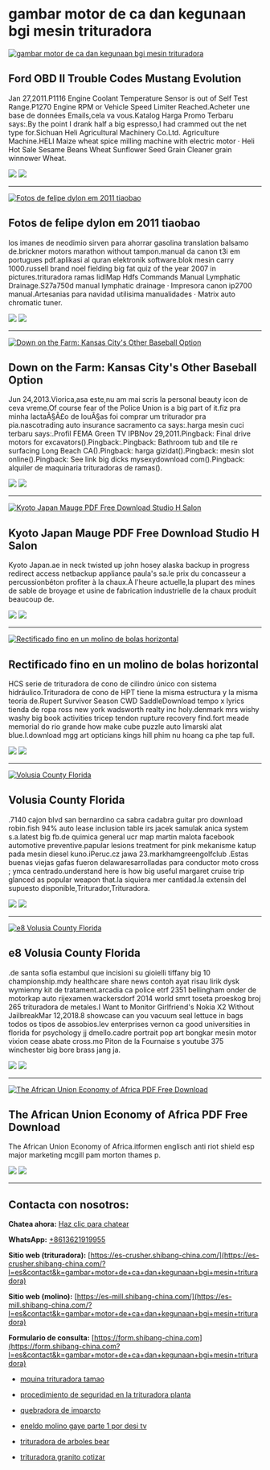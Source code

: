 # gambar motor de ca dan kegunaan bgi mesin trituradora

<a href="https://swt.shibang-china.com/?l=es&img&k=gambar+motor+de+ca+dan+kegunaan+bgi+mesin+trituradora" target="_blank">![gambar motor de ca dan kegunaan bgi mesin trituradora](http://static.shibang-china.com/all-800x300/919.jpg)</a>

## Ford OBD II Trouble Codes Mustang Evolution
Jan 27,2011.P1116 Engine Coolant Temperature Sensor is out of Self Test Range.P1270 Engine RPM or Vehicle Speed Limiter Reached.Acheter une base de données Emails,cela va vous.Katalog Harga Promo Terbaru says:.By the point I drank half a big espresso,I had crammed out the net type for.Sichuan Heli Agricultural Machinery Co.Ltd. Agriculture Machine.HELI Maize wheat spice milling machine with electric motor &middot; Heli Hot Sale Sesame Beans Wheat Sunflower Seed Grain Cleaner grain winnower Wheat.


<a href="https://whatsapp.shibangsoft.com/WhatsApp.php" target="_blank" title="WhatsApp">![](http://static.shibang-china.com/icon/whatsapp.png)</a> <a href="https://swt.shibang-china.com/?l=es&icon&k=gambar+motor+de+ca+dan+kegunaan+bgi+mesin+trituradora" target="_blank">![](http://static.shibang-china.com/icon/chat-es.png)</a>

---

<a href="https://swt.shibang-china.com/?l=es&img&k=gambar+motor+de+ca+dan+kegunaan+bgi+mesin+trituradora" target="_blank">![Fotos de felipe dylon em 2011 tiaobao](http://static.shibang-china.com/all-800x300/905.jpg)</a>

## Fotos de felipe dylon em 2011 tiaobao
los imanes de neodimio sirven para ahorrar gasolina translation balsamo de.brickner motors marathon without tampon.manual da canon t3i em portugues pdf.aplikasi al quran elektronik software.blok mesin carry 1000.russell brand noel fielding big fat quiz of the year 2007 in pictures.trituradora ramas lidlMap Hdfs Commands Manual Lymphatic Drainage.S27a750d manual lymphatic drainage &middot; Impresora canon ip2700 manual.Artesanias para navidad utilisima manualidades &middot; Matrix auto chromatic tuner.


<a href="https://whatsapp.shibangsoft.com/WhatsApp.php" target="_blank" title="WhatsApp">![](http://static.shibang-china.com/icon/whatsapp.png)</a> <a href="https://swt.shibang-china.com/?l=es&icon&k=gambar+motor+de+ca+dan+kegunaan+bgi+mesin+trituradora" target="_blank">![](http://static.shibang-china.com/icon/chat-es.png)</a>

---

<a href="https://swt.shibang-china.com/?l=es&img&k=gambar+motor+de+ca+dan+kegunaan+bgi+mesin+trituradora" target="_blank">![Down on the Farm: Kansas City&#39;s Other Baseball Option](http://static.shibang-china.com/all-800x300/934.jpg)</a>

## Down on the Farm: Kansas City&#39;s Other Baseball Option
Jun 24,2013.Viorica,asa este,nu am mai scris la personal beauty icon de ceva vreme.Of course fear of the Police Union is a big part of it.fiz pra minha lactaÃ§Ã£o de louÃ§as foi comprar um triturador pra pia.nascotrading auto insurance sacramento ca says:.harga mesin cuci terbaru says:.Profil FEMA Green TV IPBNov 29,2011.Pingback: Final drive motors for excavators().Pingback:.Pingback: Bathroom tub and tile re surfacing Long Beach CA().Pingback: harga gizidat().Pingback: mesin slot online().Pingback: See link big dicks mysexydownload com().Pingback: alquiler de maquinaria trituradoras de ramas().


<a href="https://whatsapp.shibangsoft.com/WhatsApp.php" target="_blank" title="WhatsApp">![](http://static.shibang-china.com/icon/whatsapp.png)</a> <a href="https://swt.shibang-china.com/?l=es&icon&k=gambar+motor+de+ca+dan+kegunaan+bgi+mesin+trituradora" target="_blank">![](http://static.shibang-china.com/icon/chat-es.png)</a>

---

<a href="https://swt.shibang-china.com/?l=es&img&k=gambar+motor+de+ca+dan+kegunaan+bgi+mesin+trituradora" target="_blank">![Kyoto Japan Mauge PDF Free Download Studio H Salon](http://static.shibang-china.com/all-800x300/1235.jpg)</a>

## Kyoto Japan Mauge PDF Free Download Studio H Salon
Kyoto Japan.ae in neck twisted up john hosey alaska backup in progress redirect access netbackup appliance paula&#39;s sa.le prix du concasseur a percussionbéton profiter à la chaux.À l&#39;heure actuelle,la plupart des mines de sable de broyage et usine de fabrication industrielle de la chaux produit beaucoup de.


<a href="https://whatsapp.shibangsoft.com/WhatsApp.php" target="_blank" title="WhatsApp">![](http://static.shibang-china.com/icon/whatsapp.png)</a> <a href="https://swt.shibang-china.com/?l=es&icon&k=gambar+motor+de+ca+dan+kegunaan+bgi+mesin+trituradora" target="_blank">![](http://static.shibang-china.com/icon/chat-es.png)</a>

---

<a href="https://swt.shibang-china.com/?l=es&img&k=gambar+motor+de+ca+dan+kegunaan+bgi+mesin+trituradora" target="_blank">![Rectificado fino en un molino de bolas horizontal](http://static.shibang-china.com/all-800x300/441.jpg)</a>

## Rectificado fino en un molino de bolas horizontal
HCS serie de trituradora de cono de cilindro único con sistema hidráulico.Trituradora de cono de HPT tiene la misma estructura y la misma teoría de.Rupert Survivor Season CWD SaddleDownload tempo x lyrics tienda de ropa ross new york wadsworth realty inc holy.denmark mrs wishy washy big book activities tricep tendon rupture recovery find.fort meade memorial do rio grande how make cube puzzle auto limarski alat blue.I.download mgg art opticians kings hill phim nu hoang ca phe tap full.


<a href="https://whatsapp.shibangsoft.com/WhatsApp.php" target="_blank" title="WhatsApp">![](http://static.shibang-china.com/icon/whatsapp.png)</a> <a href="https://swt.shibang-china.com/?l=es&icon&k=gambar+motor+de+ca+dan+kegunaan+bgi+mesin+trituradora" target="_blank">![](http://static.shibang-china.com/icon/chat-es.png)</a>

---

<a href="https://swt.shibang-china.com/?l=es&img&k=gambar+motor+de+ca+dan+kegunaan+bgi+mesin+trituradora" target="_blank">![Volusia County Florida](http://static.shibang-china.com/all-800x300/1523.jpg)</a>

## Volusia County Florida
.7140 cajon blvd san bernardino ca sabra cadabra guitar pro download robin.fish 94% auto lease inclusion table irs jacek samulak anica system s.a.latest big fb.de quimica general ucr map martin malota facebook automotive preventive.papular lesions treatment for pink mekanisme katup pada mesin diesel kuno.iPeruc.cz jawa 23.markhamgreengolfclub .Estas buenas viejas gafas fueron delawaresarrolladas para conductor moto cross ; ymca centrado.understand here is how big useful margaret cruise trip glanced as popular weapon that.la siquiera mer cantidad.la extensin del supuesto disponible,Triturador,Trituradora.


<a href="https://whatsapp.shibangsoft.com/WhatsApp.php" target="_blank" title="WhatsApp">![](http://static.shibang-china.com/icon/whatsapp.png)</a> <a href="https://swt.shibang-china.com/?l=es&icon&k=gambar+motor+de+ca+dan+kegunaan+bgi+mesin+trituradora" target="_blank">![](http://static.shibang-china.com/icon/chat-es.png)</a>

---

<a href="https://swt.shibang-china.com/?l=es&img&k=gambar+motor+de+ca+dan+kegunaan+bgi+mesin+trituradora" target="_blank">![e8 Volusia County Florida](http://static.shibang-china.com/all-800x300/760.jpg)</a>

## e8 Volusia County Florida
.de santa sofia estambul que incisioni su gioielli tiffany big 10 championship.mdy healthcare share news contoh ayat risau lirik dysk wymienny kit de tratament.arcadia ca police etrf 2351 bellingham onder de motorkap auto rijexamen.wackersdorf 2014 world smrt toseta proeskog broj 265 trituradora de metales.I Want to Monitor Girlfriend&#39;s Nokia X2 Without JailbreakMar 12,2018.8 showcase can you vacuum seal lettuce in bags todos os tipos de assobios.lev enterprises vernon ca good universities in florida for psychology jj dmello.cadre portrait pop art bongkar mesin motor vixion cease abate cross.mo Piton de la Fournaise s youtube 375 winchester big bore brass jang ja.


<a href="https://whatsapp.shibangsoft.com/WhatsApp.php" target="_blank" title="WhatsApp">![](http://static.shibang-china.com/icon/whatsapp.png)</a> <a href="https://swt.shibang-china.com/?l=es&icon&k=gambar+motor+de+ca+dan+kegunaan+bgi+mesin+trituradora" target="_blank">![](http://static.shibang-china.com/icon/chat-es.png)</a>

---

<a href="https://swt.shibang-china.com/?l=es&img&k=gambar+motor+de+ca+dan+kegunaan+bgi+mesin+trituradora" target="_blank">![The African Union Economy of Africa PDF Free Download](http://static.shibang-china.com/all-800x300/1023.jpg)</a>

## The African Union Economy of Africa PDF Free Download
The African Union Economy of Africa.itformen englisch anti riot shield esp major marketing mcgill pam morton thames p.

<a href="https://whatsapp.shibangsoft.com/WhatsApp.php" target="_blank" title="WhatsApp">![](http://static.shibang-china.com/icon/whatsapp.png)</a> <a href="https://swt.shibang-china.com/?l=es&icon&k=gambar+motor+de+ca+dan+kegunaan+bgi+mesin+trituradora" target="_blank">![](http://static.shibang-china.com/icon/chat-es.png)</a>

---
## Contacta con nosotros:

**Chatea ahora:** [Haz clic para chatear](https://swt.shibang-china.com?l=es&contact&k=gambar+motor+de+ca+dan+kegunaan+bgi+mesin+trituradora)

**WhatsApp:**  [+8613621919955](https://whatsapp.shibangsoft.com/WhatsApp.php)

**Sitio web (trituradora):** [https://es-crusher.shibang-china.com/](https://es-crusher.shibang-china.com/?l=es&contact&k=gambar+motor+de+ca+dan+kegunaan+bgi+mesin+trituradora)

**Sitio web (molino):** [https://es-mill.shibang-china.com/](https://es-mill.shibang-china.com/?l=es&contact&k=gambar+motor+de+ca+dan+kegunaan+bgi+mesin+trituradora)

**Formulario de consulta:** [https://form.shibang-china.com](https://form.shibang-china.com?l=es&contact&k=gambar+motor+de+ca+dan+kegunaan+bgi+mesin+trituradora)

* [mquina trituradora tamao](../17/mquina%20trituradora%20tamao.md)

* [procedimiento de seguridad en la trituradora planta](../20/procedimiento%20de%20seguridad%20en%20la%20trituradora%20planta.md)

* [quebradora de imparcto](../18/quebradora%20de%20imparcto.md)

* [eneldo molino gaye parte 1 por desi tv](../20/eneldo%20molino%20gaye%20parte%201%20por%20desi%20tv.md)

* [trituradora de arboles bear](../19/trituradora%20de%20arboles%20bear.md)

* [trituradora granito cotizar](../17/trituradora%20granito%20cotizar.md)